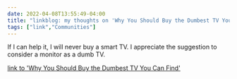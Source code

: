 ```yaml
---
date: 2022-04-08T13:55:49-04:00
title: "linkblog: my thoughts on 'Why You Should Buy the Dumbest TV You Can Find'"
tags: ["link","Communities"]
---
```

If I can help it, I will never buy a smart TV. I appreciate the suggestion to consider a monitor as a dumb TV.
 
[link to 'Why You Should Buy the Dumbest TV You Can Find'](https://lifehacker.com/why-you-should-buy-the-dumbest-tv-you-can-find-1848768646)
